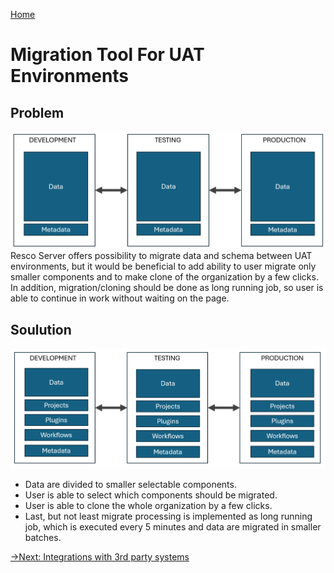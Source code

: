 [Home](../README.md)
# Migration Tool For UAT Environments
## Problem
![actual situation](actualSituationDiagram.png)
Resco Server offers possibility to migrate data and schema between UAT environments, 
but it would be beneficial to add ability to user migrate only smaller components and to make clone of the organization by a few clicks.
In addition, migration/cloning should be done as long running job, so user is able to continue in work without waiting on the page.


## Soulution
![solution diagram](solutionDiagram.png)
* Data are divided to smaller selectable components. 
* User is able to select which components should be migrated.
* User is able to clone the whole organization by a few clicks.
* Last, but not least migrate processing is implemented as long running job, which is executed every 5 minutes and data are migrated in smaller batches.

<!-- UI-Component selection:
![export selection](exportSelection.png)
UI-Metadata comparison-Import preview
![schema comparison](metadataComparison.png) -->

[->Next: Integrations with 3rd party systems](../integrations/readme.md)